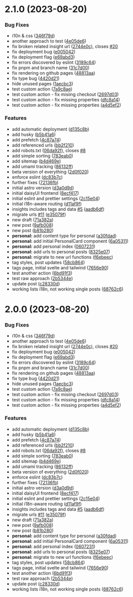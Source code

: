 # 2.1.0 (2023-08-20)


### Bug Fixes

*  i10n & css ([346f79d](https://github.com/jpalczewski/entuzjazm/commit/346f79dbacb67cdf7fd47653140be4e71ddb4372))
* another approach to test ([4e05de6](https://github.com/jpalczewski/entuzjazm/commit/4e05de68b0675b443e8ef778761a6ae3ac75b8e6))
* fix broken related insight url ([2744e0c](https://github.com/jpalczewski/entuzjazm/commit/2744e0c892aa3c13dd2d281b14b4f0e686a22888)), closes [#20](https://github.com/jpalczewski/entuzjazm/issues/20)
* fix deployment bug ([e005042](https://github.com/jpalczewski/entuzjazm/commit/e0050428af608148b2347d25638ee2fa978b29ab))
* fix deployment flag ([e69abd3](https://github.com/jpalczewski/entuzjazm/commit/e69abd3c28cf3899a5407beb4aafec2f801c3afc))
* fix errors discovered by eslint ([3189c64](https://github.com/jpalczewski/entuzjazm/commit/3189c64d8f3ce97f3de7645ac678918e62302e4b))
* fix pnpm and branch name ([31c7d00](https://github.com/jpalczewski/entuzjazm/commit/31c7d00b2081f85bdbcc1c7a95d22a3de08a1c00))
* fix rendering on github pages ([48813aa](https://github.com/jpalczewski/entuzjazm/commit/48813aa644407faf49a5e529722b0c86406b43dc))
* fix type bug ([4420d21](https://github.com/jpalczewski/entuzjazm/commit/4420d216b955f9aed9c70af599aded8ed406f592))
* hide unused  pages ([1aecbc3](https://github.com/jpalczewski/entuzjazm/commit/1aecbc35bda72c98dc95b7cfbb25a787c290dc30))
* test custom action ([7a9c8ae](https://github.com/jpalczewski/entuzjazm/commit/7a9c8ae6ee1ded824dc9133734e36ff6c6743aea))
* test custom action - fix misiing checkout ([2697d03](https://github.com/jpalczewski/entuzjazm/commit/2697d03fae7dcc45bc23757fcee3bff857e7b59c))
* test custom action - fix missing properties ([dfc8a14](https://github.com/jpalczewski/entuzjazm/commit/dfc8a14c1a3f609f88f1a10c3be7dcab23fa4327))
* test custom action - fix missing properties ([a4d5ef2](https://github.com/jpalczewski/entuzjazm/commit/a4d5ef253de536eaf498570b40f80a1c57cf0830))


### Features

* add automatic deployment ([d135c8b](https://github.com/jpalczewski/entuzjazm/commit/d135c8b4627ed114d893207b4e13095a11bfd492))
* add husky ([b5b41a6](https://github.com/jpalczewski/entuzjazm/commit/b5b41a6a502042e4d4ef4547c039b8e1aaedb979))
* add prefetch ([4c87a74](https://github.com/jpalczewski/entuzjazm/commit/4c87a74203709bb35a3f334a0159323ff3796d0e))
* add referenced urls ([bb2f210](https://github.com/jpalczewski/entuzjazm/commit/bb2f210269a83ec00a617eeebef1a2b379c09749))
* add robots.txt ([06da92f](https://github.com/jpalczewski/entuzjazm/commit/06da92fe8b15fecd19e092c269af56a78e315ce6)), closes [#8](https://github.com/jpalczewski/entuzjazm/issues/8)
* add simple sorting ([783eab0](https://github.com/jpalczewski/entuzjazm/commit/783eab05928df5b1b70af7508cc84911868d3c32))
* add sitemap ([b4d469e](https://github.com/jpalczewski/entuzjazm/commit/b4d469e923ba8e98b0c1dce4559948f939d711b2))
* add umami tracking ([86132ff](https://github.com/jpalczewski/entuzjazm/commit/86132ff38f4a44dd4607157e46d0d2441cfc53f9))
* beta version of everything ([2d0f020](https://github.com/jpalczewski/entuzjazm/commit/2d0f020df5aeac2e82ca690dddd953dae735992c))
* enforce eslint ([dc83b7c](https://github.com/jpalczewski/entuzjazm/commit/dc83b7cfcaaf3e19df287e5b87fe3eab0fc36288))
* further fixes ([72136fb](https://github.com/jpalczewski/entuzjazm/commit/72136fb5f932cb5fcf87b4904d4da9a8dfb1128a))
* initial astro version ([d3a0d9d](https://github.com/jpalczewski/entuzjazm/commit/d3a0d9d63d08d9fe2008aaf117af95f9fd29e29a))
* initial daisyUI frontend ([8ecf417](https://github.com/jpalczewski/entuzjazm/commit/8ecf417522cc25879af3a09b535dc4da03491306))
* initial eslint and prettier settings ([2c15e04](https://github.com/jpalczewski/entuzjazm/commit/2c15e04a3db985e062556ec23b1fa84c134023e0))
* initial i18n-aware routing ([d11af9f](https://github.com/jpalczewski/entuzjazm/commit/d11af9fc413d27ea30a4ac26703450bd1d003688))
* insights includes tags and data [#5](https://github.com/jpalczewski/entuzjazm/issues/5) ([aadb6df](https://github.com/jpalczewski/entuzjazm/commit/aadb6dfe6a0321844ca75d70151b16eb44ea083d))
* migrate urls [#11](https://github.com/jpalczewski/entuzjazm/issues/11) ([e35079f](https://github.com/jpalczewski/entuzjazm/commit/e35079f2f538d7af0512abb627b17dd049048f94))
* new draft ([71a382a](https://github.com/jpalczewski/entuzjazm/commit/71a382a123fc10f9c4418f0944800b7e4bdc3757))
* new post ([9afb008](https://github.com/jpalczewski/entuzjazm/commit/9afb00896a455751c5aa8137883925ad97278276))
* new post ([b81b280](https://github.com/jpalczewski/entuzjazm/commit/b81b280fd6ac5dd940df94906eac58b0a430b52f))
* **personal:** add content type for personal ([a30fdad](https://github.com/jpalczewski/entuzjazm/commit/a30fdada47213a891c57c95d35a7397b74835c13))
* **personal:** add initial PersonalCard component ([6a05311](https://github.com/jpalczewski/entuzjazm/commit/6a05311d6f524cae63a9027119da58089426e3e7))
* **personal:** add personal index ([0607231](https://github.com/jpalczewski/entuzjazm/commit/06072317c9da0abc644dabef5d410c9ec78a1479))
* **personal:** add urls to personal posts ([8325e07](https://github.com/jpalczewski/entuzjazm/commit/8325e079a77a427e756cb846f4877c359e69fced))
* **personal:** migrate to new url functions ([f6ebeec](https://github.com/jpalczewski/entuzjazm/commit/f6ebeec4e69f176cf85893bf6afac207dafd9ab2))
* tag styles, post updates ([58cb864](https://github.com/jpalczewski/entuzjazm/commit/58cb864fac0413f7082f617729c9a0cad844f92d))
* tags page, initial svelte and tailwind ([7656e90](https://github.com/jpalczewski/entuzjazm/commit/7656e9047271dbb06fe6723d20ad6c9496b3820f))
* test another action ([6bd91f3](https://github.com/jpalczewski/entuzjazm/commit/6bd91f3a1d60714ab80836c2125b2a654d3a1b63))
* test raw approach ([2b5344e](https://github.com/jpalczewski/entuzjazm/commit/2b5344e2b549fff20710c8fc1b3f38a84b8b7cb6))
* update post ([c28330d](https://github.com/jpalczewski/entuzjazm/commit/c28330d59069b133a8d3caf800565c4aeffb9230))
* working lists i18n, not working single posts ([68762c6](https://github.com/jpalczewski/entuzjazm/commit/68762c6dc3cf6a6f60f937d07d0d1e355601e7c6))



# 2.0.0 (2023-08-20)


### Bug Fixes

*  i10n & css ([346f79d](https://github.com/jpalczewski/entuzjazm/commit/346f79dbacb67cdf7fd47653140be4e71ddb4372))
* another approach to test ([4e05de6](https://github.com/jpalczewski/entuzjazm/commit/4e05de68b0675b443e8ef778761a6ae3ac75b8e6))
* fix broken related insight url ([2744e0c](https://github.com/jpalczewski/entuzjazm/commit/2744e0c892aa3c13dd2d281b14b4f0e686a22888)), closes [#20](https://github.com/jpalczewski/entuzjazm/issues/20)
* fix deployment bug ([e005042](https://github.com/jpalczewski/entuzjazm/commit/e0050428af608148b2347d25638ee2fa978b29ab))
* fix deployment flag ([e69abd3](https://github.com/jpalczewski/entuzjazm/commit/e69abd3c28cf3899a5407beb4aafec2f801c3afc))
* fix errors discovered by eslint ([3189c64](https://github.com/jpalczewski/entuzjazm/commit/3189c64d8f3ce97f3de7645ac678918e62302e4b))
* fix pnpm and branch name ([31c7d00](https://github.com/jpalczewski/entuzjazm/commit/31c7d00b2081f85bdbcc1c7a95d22a3de08a1c00))
* fix rendering on github pages ([48813aa](https://github.com/jpalczewski/entuzjazm/commit/48813aa644407faf49a5e529722b0c86406b43dc))
* fix type bug ([4420d21](https://github.com/jpalczewski/entuzjazm/commit/4420d216b955f9aed9c70af599aded8ed406f592))
* hide unused  pages ([1aecbc3](https://github.com/jpalczewski/entuzjazm/commit/1aecbc35bda72c98dc95b7cfbb25a787c290dc30))
* test custom action ([7a9c8ae](https://github.com/jpalczewski/entuzjazm/commit/7a9c8ae6ee1ded824dc9133734e36ff6c6743aea))
* test custom action - fix misiing checkout ([2697d03](https://github.com/jpalczewski/entuzjazm/commit/2697d03fae7dcc45bc23757fcee3bff857e7b59c))
* test custom action - fix missing properties ([dfc8a14](https://github.com/jpalczewski/entuzjazm/commit/dfc8a14c1a3f609f88f1a10c3be7dcab23fa4327))
* test custom action - fix missing properties ([a4d5ef2](https://github.com/jpalczewski/entuzjazm/commit/a4d5ef253de536eaf498570b40f80a1c57cf0830))


### Features

* add automatic deployment ([d135c8b](https://github.com/jpalczewski/entuzjazm/commit/d135c8b4627ed114d893207b4e13095a11bfd492))
* add husky ([b5b41a6](https://github.com/jpalczewski/entuzjazm/commit/b5b41a6a502042e4d4ef4547c039b8e1aaedb979))
* add prefetch ([4c87a74](https://github.com/jpalczewski/entuzjazm/commit/4c87a74203709bb35a3f334a0159323ff3796d0e))
* add referenced urls ([bb2f210](https://github.com/jpalczewski/entuzjazm/commit/bb2f210269a83ec00a617eeebef1a2b379c09749))
* add robots.txt ([06da92f](https://github.com/jpalczewski/entuzjazm/commit/06da92fe8b15fecd19e092c269af56a78e315ce6)), closes [#8](https://github.com/jpalczewski/entuzjazm/issues/8)
* add simple sorting ([783eab0](https://github.com/jpalczewski/entuzjazm/commit/783eab05928df5b1b70af7508cc84911868d3c32))
* add sitemap ([b4d469e](https://github.com/jpalczewski/entuzjazm/commit/b4d469e923ba8e98b0c1dce4559948f939d711b2))
* add umami tracking ([86132ff](https://github.com/jpalczewski/entuzjazm/commit/86132ff38f4a44dd4607157e46d0d2441cfc53f9))
* beta version of everything ([2d0f020](https://github.com/jpalczewski/entuzjazm/commit/2d0f020df5aeac2e82ca690dddd953dae735992c))
* enforce eslint ([dc83b7c](https://github.com/jpalczewski/entuzjazm/commit/dc83b7cfcaaf3e19df287e5b87fe3eab0fc36288))
* further fixes ([72136fb](https://github.com/jpalczewski/entuzjazm/commit/72136fb5f932cb5fcf87b4904d4da9a8dfb1128a))
* initial astro version ([d3a0d9d](https://github.com/jpalczewski/entuzjazm/commit/d3a0d9d63d08d9fe2008aaf117af95f9fd29e29a))
* initial daisyUI frontend ([8ecf417](https://github.com/jpalczewski/entuzjazm/commit/8ecf417522cc25879af3a09b535dc4da03491306))
* initial eslint and prettier settings ([2c15e04](https://github.com/jpalczewski/entuzjazm/commit/2c15e04a3db985e062556ec23b1fa84c134023e0))
* initial i18n-aware routing ([d11af9f](https://github.com/jpalczewski/entuzjazm/commit/d11af9fc413d27ea30a4ac26703450bd1d003688))
* insights includes tags and data [#5](https://github.com/jpalczewski/entuzjazm/issues/5) ([aadb6df](https://github.com/jpalczewski/entuzjazm/commit/aadb6dfe6a0321844ca75d70151b16eb44ea083d))
* migrate urls [#11](https://github.com/jpalczewski/entuzjazm/issues/11) ([e35079f](https://github.com/jpalczewski/entuzjazm/commit/e35079f2f538d7af0512abb627b17dd049048f94))
* new draft ([71a382a](https://github.com/jpalczewski/entuzjazm/commit/71a382a123fc10f9c4418f0944800b7e4bdc3757))
* new post ([9afb008](https://github.com/jpalczewski/entuzjazm/commit/9afb00896a455751c5aa8137883925ad97278276))
* new post ([b81b280](https://github.com/jpalczewski/entuzjazm/commit/b81b280fd6ac5dd940df94906eac58b0a430b52f))
* **personal:** add content type for personal ([a30fdad](https://github.com/jpalczewski/entuzjazm/commit/a30fdada47213a891c57c95d35a7397b74835c13))
* **personal:** add initial PersonalCard component ([6a05311](https://github.com/jpalczewski/entuzjazm/commit/6a05311d6f524cae63a9027119da58089426e3e7))
* **personal:** add personal index ([0607231](https://github.com/jpalczewski/entuzjazm/commit/06072317c9da0abc644dabef5d410c9ec78a1479))
* **personal:** add urls to personal posts ([8325e07](https://github.com/jpalczewski/entuzjazm/commit/8325e079a77a427e756cb846f4877c359e69fced))
* **personal:** migrate to new url functions ([f6ebeec](https://github.com/jpalczewski/entuzjazm/commit/f6ebeec4e69f176cf85893bf6afac207dafd9ab2))
* tag styles, post updates ([58cb864](https://github.com/jpalczewski/entuzjazm/commit/58cb864fac0413f7082f617729c9a0cad844f92d))
* tags page, initial svelte and tailwind ([7656e90](https://github.com/jpalczewski/entuzjazm/commit/7656e9047271dbb06fe6723d20ad6c9496b3820f))
* test another action ([6bd91f3](https://github.com/jpalczewski/entuzjazm/commit/6bd91f3a1d60714ab80836c2125b2a654d3a1b63))
* test raw approach ([2b5344e](https://github.com/jpalczewski/entuzjazm/commit/2b5344e2b549fff20710c8fc1b3f38a84b8b7cb6))
* update post ([c28330d](https://github.com/jpalczewski/entuzjazm/commit/c28330d59069b133a8d3caf800565c4aeffb9230))
* working lists i18n, not working single posts ([68762c6](https://github.com/jpalczewski/entuzjazm/commit/68762c6dc3cf6a6f60f937d07d0d1e355601e7c6))



